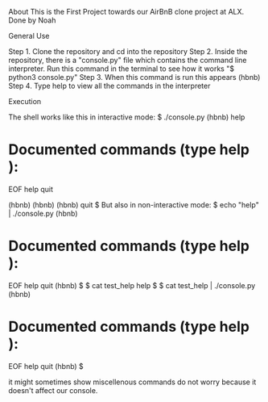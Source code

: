 About
This is the First Project towards our AirBnB clone project at ALX. Done by Noah

General Use

Step 1. Clone the repository and cd into the repository
Step 2. Inside the repository, there is a "console.py" file which contains the command line interpreter. Run this command in the terminal to see how it works "$ python3 console.py"
Step 3. When this command is run this appears (hbnb)
Step 4. Type help to view all the commands in the interpreter

Execution

The shell works like this in interactive mode:
$ ./console.py
(hbnb) help

Documented commands (type help <topic>):
========================================
EOF  help  quit

(hbnb) 
(hbnb) 
(hbnb) quit
$
But also in non-interactive mode:
$ echo "help" | ./console.py
(hbnb)

Documented commands (type help <topic>):
========================================
EOF  help  quit
(hbnb) 
$
$ cat test_help
help
$
$ cat test_help | ./console.py
(hbnb)

Documented commands (type help <topic>):
========================================
EOF  help  quit
(hbnb) 
$

it might sometimes show miscellenous commands
do not worry because it doesn't affect our console.

